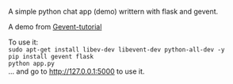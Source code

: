 A simple python chat app (demo) writtern with flask and gevent.

A demo from [Gevent-tutorial](http://xlambda.com/gevent-tutorial)

To use it:  
`sudo apt-get install libev-dev libevent-dev python-all-dev -y`  
`pip install gevent flask`  
`python app.py`  
... and go to http://127.0.0.1:5000 to use it.
